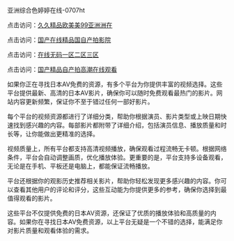 亚洲综合色婷婷在线-0707ht


点击访问：<a href="https://vassv.pages.dev/">久久精品欧美美99亚洲洲在</a>

点击访问：<a href="https://gda-c7m.pages.dev/">国产在线精品国自产拍影院</a>

点击访问：<a href="https://gsd-agv.pages.dev/">在线无码一区二区三区</a>

点击访问：<a href="https://bsdf-5f5.pages.dev/">国产精品自产拍高潮在线观看</a>

如果你正在寻找日本AV免费的资源，有多个平台为你提供丰富的视频选择。这些平台提供最新、高清的日本AV影片，确保你可以随时免费观看最热门的影片。网站内容更新频繁，保证你不至于错过任何一部好影片。

每个平台的视频资源都进行了详细分类，帮助你根据演员、影片类型或上映日期快速找到感兴趣的内容。每部影片都附带了详细介绍，包括演员信息、播放质量和时长等，让你能做出更精准的选择。

视频质量上，所有平台都支持高清视频播放，确保观看过程流畅无卡顿。根据网络条件，平台会自动调整画质，优化播放体验。更重要的是，平台支持多设备观看，无论是在手机、平板还是电脑上，都能保证流畅播放。

平台还根据你的观影历史推荐相关影片，帮助你轻松发现更多感兴趣的内容。你可以查看其他用户的评论和评分，这些互动能为你提供更多的参考，确保你选择到最值得观看的影片。

这些平台不仅提供免费的日本AV资源，还保证了优质的播放体验和高质量的内容。如果你在寻找日本AV免费资源，以上平台无疑是一个不错的选择，能满足你对影片质量和观看体验的需求。

<span style="display:none;">[Canonical link](）</span>
